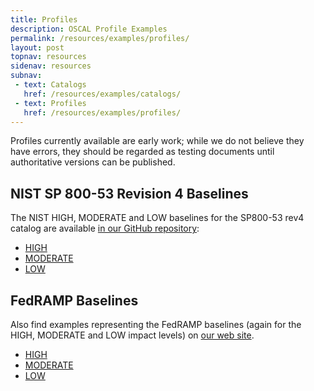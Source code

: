 ```yaml
---
title: Profiles
description: OSCAL Profile Examples
permalink: /resources/examples/profiles/
layout: post
topnav: resources
sidenav: resources
subnav:
 - text: Catalogs
   href: /resources/examples/catalogs/
 - text: Profiles
   href: /resources/examples/profiles/
---
```


Profiles currently available are early work; while we do not believe they have errors, they should be regarded as testing documents until authoritative versions can be published. 

## NIST SP 800-53 Revision 4 Baselines 

The NIST HIGH, MODERATE and LOW baselines for the SP800-53 rev4 catalog are available [in our GitHub repository](https://github.com/usnistgov/OSCAL/tree/master/content/nist.gov/SP800-53/rev4):

* [HIGH](https://github.com/usnistgov/OSCAL/blob/master/content/nist.gov/SP800-53/rev4/NIST_SP-800-53_rev4_HIGH-baseline_profile.xml)
* [MODERATE](https://github.com/usnistgov/OSCAL/blob/master/content/nist.gov/SP800-53/rev4/NIST_SP-800-53_rev4_MODERATE-baseline_profile.xml)
* [LOW](https://github.com/usnistgov/OSCAL/blob/master/content/nist.gov/SP800-53/rev4/NIST_SP-800-53_rev4_LOW-baseline_profile.xml)

## FedRAMP Baselines

Also find examples representing the FedRAMP baselines (again for the HIGH, MODERATE and LOW impact levels) on [our web site](https://github.com/usnistgov/OSCAL/tree/master/content/fedramp.gov).

* [HIGH](https://github.com/usnistgov/OSCAL/blob/master/content/fedramp.gov/FedRAMP_HIGH-baseline_profile.xml)
* [MODERATE](https://github.com/usnistgov/OSCAL/blob/master/content/fedramp.gov/FedRAMP_MODERATE-baseline_profile.xml)
* [LOW](https://github.com/usnistgov/OSCAL/blob/master/content/fedramp.gov/FedRAMP_LOW-baseline_profile.xml)


